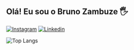## Olá! Eu sou o Bruno Zambuze 🖐️

[![Instagram](https://img.shields.io/badge/Instagram-E4405F?style=for-the-badge&logo=instagram&logoColor=white)](https://www.instagram.com/dev_zambuze/)
[![Linkedin](https://img.shields.io/badge/LinkedIn-0077B5?style=for-the-badge&logo=linkedin&logoColor=white)](https://www.linkedin.com/in/bruno-zambuze-048a37265/)

![Top Langs](https://github-readme-stats.vercel.app/api/top-langs/?username=BrunoZambuze&layout=compact)
